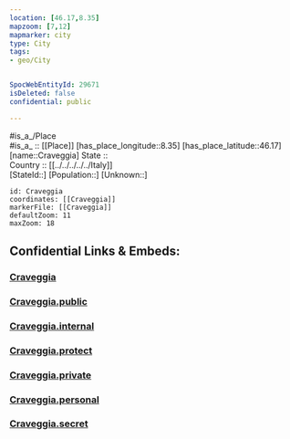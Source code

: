```yaml
---
location: [46.17,8.35] 
mapzoom: [7,12] 
mapmarker: city 
type: City
tags:
- geo/City


SpocWebEntityId: 29671
isDeleted: false
confidential: public

---
```

#is_a_/Place  
#is_a_ :: [[Place]] 
[has_place_longitude::8.35] 
[has_place_latitude::46.17] 
[name::Craveggia] 
State ::  
Country :: [[../../../../../Italy]]  
[StateId::] 
[Population::] 
[Unknown::] 


```leaflet
id: Craveggia
coordinates: [[Craveggia]] 
markerFile: [[Craveggia]] 
defaultZoom: 11 
maxZoom: 18
```


## Confidential Links & Embeds: 

### [Craveggia](/_Standards/Earth/Continent/Europe/Europe~South/Italy/regions~Italy/Piedmont/Verbano-Cusio-Ossola/City/Craveggia.md) 

### [Craveggia.public](/_public/Earth/Continent/Europe/Europe~South/Italy/regions~Italy/Piedmont/Verbano-Cusio-Ossola/City/Craveggia.public.md) 

### [Craveggia.internal](/_internal/Earth/Continent/Europe/Europe~South/Italy/regions~Italy/Piedmont/Verbano-Cusio-Ossola/City/Craveggia.internal.md) 

### [Craveggia.protect](/_protect/Earth/Continent/Europe/Europe~South/Italy/regions~Italy/Piedmont/Verbano-Cusio-Ossola/City/Craveggia.protect.md) 

### [Craveggia.private](/_private/Earth/Continent/Europe/Europe~South/Italy/regions~Italy/Piedmont/Verbano-Cusio-Ossola/City/Craveggia.private.md) 

### [Craveggia.personal](/_personal/Earth/Continent/Europe/Europe~South/Italy/regions~Italy/Piedmont/Verbano-Cusio-Ossola/City/Craveggia.personal.md) 

### [Craveggia.secret](/_secret/Earth/Continent/Europe/Europe~South/Italy/regions~Italy/Piedmont/Verbano-Cusio-Ossola/City/Craveggia.secret.md)

